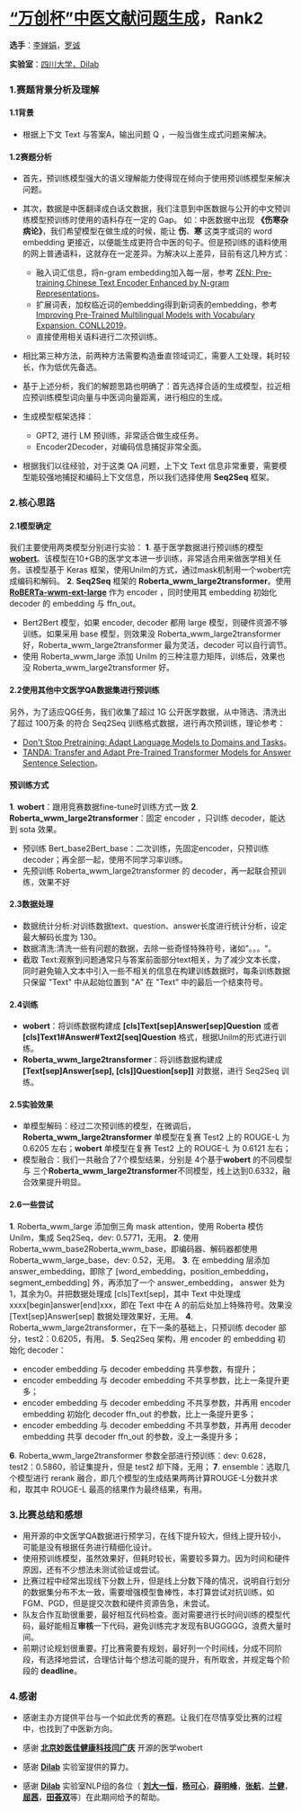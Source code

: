 # [“万创杯”中医文献问题生成](https://tianchi.aliyun.com/competition/entrance/531826/rankingList)，Rank2
**选手**：[李婵娟](https://moon290.github.io/)，[罗诚](https://github.com/wulaoshi)

**实验室**：[四川大学，Dilab](https://github.com/dilab-scu)

### 1.赛题背景分析及理解
#### 1.1背景
- 根据上下文 Text 与答案A，输出问题 Q ，一般当做生成式问题来解决。

#### 1.2赛题分析
- 首先，预训练模型强大的语义理解能力使得现在倾向于使用预训练模型来解决问题。

- 其次，数据是中医翻译成白话文数据，我们注意到中医数据与公开的中文预训练模型预训练时使用的语料存在一定的 Gap。
如：中医数据中出现 **《伤寒杂病论》**，我们希望模型在做生成的时候，能让 **伤**、**寒** 这类字或词的 word embedding 更接近，以便能生成更符合中医的句子。但是预训练的语料使用的网上普通语料，这就存在一定差异。为解决以上差异，目前有这几种方式：

    - 融入词汇信息，将n-gram embedding加入每一层，参考 [ZEN: Pre-training Chinese Text Encoder Enhanced by N-gram Representations](https://arxiv.org/abs/1911.00720)。
    - 扩展词表，加权临近词的embedding得到新词表的embedding，参考 [Improving Pre-Trained Multilingual Models with Vocabulary Expansion. CONLL2019](https://arxiv.org/abs/1909.12440)。
    - 直接使用相关语料进行二次预训练。
- 相比第三种方法，前两种方法需要构造垂直领域词汇，需要人工处理，耗时较长，作为低优先备选。
- 基于上述分析，我们的解题思路也明确了：首先选择合适的生成模型，拉近相应预训练模型词向量与中医词向量距离，进行相应的生成。
- 生成模型框架选择：
    - GPT2, 进行 LM 预训练，非常适合做生成任务。
    - Encoder2Decoder，对编码信息捕捉非常全面。

- 根据我们以往经验，对于这类 QA 问题，上下文 Text 信息非常重要，需要模型能较强地捕捉和编码上下文信息，所以我们选择使用 **Seq2Seq** 框架。

### 2.核心思路
#### 2.1模型确定
我们主要使用两类模型分别进行实验：
**1**. 基于医学数据进行预训练的模型 [**wobert**](https://tianchi.aliyun.com/forum/postDetail?postId=130889)。该模型在10+GB的医学文本进一步训练，非常适合用来做医学相关任务。该模型基于 Keras 框架，使用Unilm的方式，通过mask机制用一个wobert完成编码和解码。
**2**. **Seq2Seq** 框架的 **Roberta_wwm_large2transformer**。使用 [**RoBERTa-wwm-ext-large**](
https://github.com/ymcui/Chinese-BERT-wwm) 作为 encoder ，同时使用其 embedding 初始化 decoder 的 embedding 与 ffn_out。
   +  Bert2Bert 模型，如果 encoder, decoder 都用 large 模型，则硬件资源不够训练。如果采用 base 模型，则效果没 Roberta_wwm_large2transformer 好，Roberta_wwm_large2transformer 最为灵活，decoder 可以自行调节。
   + 使用 Roberta_wwm_large 添加 Unilm 的三种注意力矩阵，训练后，效果也没 Roberta_wwm_large2transformer 好。
   
#### 2.2使用其他中文医学QA数据集进行预训练
另外，为了适应QG任务，我们收集了超过 1G 公开医学数据，从中筛选、清洗出了超过 100万条 的符合 Seq2Seq 训练格式数据，进行再次预训练，理论参考：
- [Don't Stop Pretraining: Adapt Language Models to Domains and Tasks](https://arxiv.org/abs/2004.10964)。
- [TANDA: Transfer and Adapt Pre-Trained Transformer Models for Answer Sentence Selection](https://arxiv.org/abs/1911.04118)。

#### 预训练方式
**1**. **wobert**：跟用竞赛数据fine-tune时训练方式一致
**2**. **Roberta_wwm_large2transformer**：固定 encoder ，只训练 decoder，能达到 sota 效果。
- 预训练 Bert_base2Bert_base：二次训练，先固定encoder，只预训练decoder；再全部一起，使用不同学习率训练。
- 先预训练 Roberta_wwm_large2transformer 的 decoder，再一起联合预训练，效果不好

#### 2.3数据处理
- 数据统计分析:对训练数据text、question、answer长度进行统计分析，设定最大解码长度为 130。
- 数据清洗:清洗一些有问题的数据，去除一些奇怪特殊符号，诸如"。。。"。
- 截取 Text:观察到问题通常只与答案前面部分text相关，为了减少文本长度，同时避免输入文本中引入一些不相关的信息在构建训练数据时，每条训练数据只保留 "Text" 中从起始位置到 "A" 在 "Text" 中的最后一个结束符号。

#### 2.4训练

- **wobert**：将训练数据构建成 **[cls]Text[sep]Answer[sep]Question** 或者 **[cls]Text1#Answer#Text2[seq]Question** 格式，根据Unilm的形式进行训练。
- **Roberta_wwm_large2transformer**：将训练数据构建成 **[Text[sep]Answer[sep], [cls]]Question[sep]]** 对数据，进行 Seq2Seq 训练。

#### 2.5实验效果
- 单模型解码：经过二次预训练的模型，在微调后，**Roberta_wwm_large2transformer** 单模型在复赛 Test2 上的 
ROUGE-L 为 0.6205 左右；**wobert**  单模型在复赛 Test2 上的 ROUGE-L 为 0.6121  左右；
- 模型融合：我们一共融合了7个模型结果，分别是 4个基于**wobert** 的不同模型与 三个**Roberta_wwm_large2transformer**不同模型，线上达到0.6332，融合效果提升明显。

#### 2.6一些尝试
**1**. Roberta_wwm_large 添加倒三角 mask attention，使用 Roberta 模仿 Unilm，集成 Seq2Seq，dev: 0.5771，无用。
**2**. 使用 Roberta_wwm_base2Roberta_wwm_base，即编码器、解码器都使用 Roberta_wwm_large_base，dev: 0.52，无用。
**3**. 在 embedding 层添加 answer_embedding，即除了 [word_embedding，position_embedding，segment_embedding] 外，再添加了一个 answer_embedding， answer 处为1，其余为0。并把数据处理成 [cls]Text[sep]，其中 Text 中处理成 xxxx[begin]answer[end]xxx，即在 Text 中在 A 的前后处加上特殊符号。效果没 [Text[sep]Answer[sep] 数据处理效果好，无用。
**4**. Roberta_wwm_large2transformer，在下一条的基础上，只预训练 decoder 部分，test2：0.6205，有用。
**5**. Seq2Seq 架构，用 encoder 的 embedding 初始化 decoder：
- encoder embedding 与 decoder embedding 共享参数，有提升；
- encoder embedding 与 decoder embedding 不共享参数，比上一条提升更多；
- encoder embedding 与 decoder embedding 不共享参数，并再用 encoder embedding 初始化 decoder ffn_out 的参数，比上一条提升更多；
- encoder embedding 与 decoder embedding 不共享参数，并再用 decoder embedding 共享 decoder ffn_out 的参数，没上一条提升多；

**6**. Roberta_wwm_large2transformer 参数全部进行预训练：dev: 0.628，test2：0.5860，验证集提升，但是 test2 却下降，无用；
**7**. ensemble：选取几个模型进行 rerank 融合，即几个模型的生成结果两两计算ROUGE-L分数并求和，取其中 ROUGE-L 最高的结果作为最终结果，有用。

### 3.比赛总结和感想
- 用开源的中文医学QA数据进行预学习，在线下提升较大，但线上提升较小，可能是没有根据任务进行精细化设计。
- 使用预训练模型，虽然效果好，但耗时较长，需要较多算力。因为时间和硬件原因，还有不少想法未测试验证或尝试。
- 比赛过程中经常出现线下分数上升，但是线上分数下降的情况，说明自行划分的数据集分布不太一致，需要增强模型鲁棒性，本打算尝试对抗训练，如 FGM、PGD，但是提交次数和硬件资源告急，未尝试。
- 队友合作互助很重要，最好相互代码检查。面对需要进行长时间训练的模型代码，最好能相互**审核**一下代码，避免训练完才发现有BUGGGGG，浪费大量时间。
- 前期讨论规划很重要。打比赛需要有规划，最好列一个时间线，分成不同阶段，有选择地尝试，合理估计每个想法可能的提升，有所取舍，并规定每个阶段的 **deadline**。

### 4.感谢
- 感谢主办方提供平台与一个如此优秀的赛题。让我们在尽情享受比赛的过程中，也找到了中医新方向。
- 感谢 [**北京妙医佳健康科技闫广庆**](https://tianchi.aliyun.com/forum/postDetail?postId=130889 ) 开源的医学wobert
- 感谢 [**Dilab**](https://github.com/dilab-scu) 实验室提供的算力。

- 感谢 [**Dilab**](https://github.com/dilab-scu) 实验室NLP组的各位（ [**刘大一恒**](https://dayihengliu.github.io/)，[**杨可心**](https://github.com/yangkexin)，[**薛明峰**](https://github.com/MingfengXue)，[**张航**](https://github.com/onedoge)，[**兰健**](https://github.com/GeorgeLan)，[**屈茜**](https://github.com/kylinaive)，[**田荟双**](https://github.com/ttzHome)等）在此期间给予的帮助。



